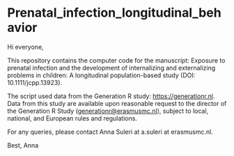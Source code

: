 # Prenatal_infection_longitudinal_behavior

Hi everyone,

This repository contains the computer code for the manuscript: Exposure to prenatal infection and the development of internalizing and externalizing problems in children: A longitudinal population-based study (DOI: 10.1111/jcpp.13923).

The script used data from the Generation R study: https://generationr.nl. Data from this study are available upon reasonable request to the director of the Generation R Study (generationr@erasmusmc.nl), subject to local, national, and European rules and regulations.

For any queries, please contact Anna Suleri at a.suleri at erasmusmc.nl.

Best, Anna
